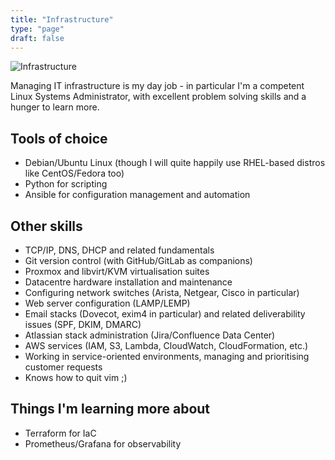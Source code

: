 ```yaml
---
title: "Infrastructure"
type: "page"
draft: false
---
```


![Infrastructure](/img/infrastructure.jpg)

Managing IT infrastructure is my day job - in particular I'm a competent Linux Systems Administrator, with excellent problem solving skills and a hunger to learn more.

## Tools of choice
* Debian/Ubuntu Linux (though I will quite happily use RHEL-based distros like CentOS/Fedora too)
* Python for scripting
* Ansible for configuration management and automation

## Other skills
* TCP/IP, DNS, DHCP and related fundamentals
* Git version control (with GitHub/GitLab as companions)
* Proxmox and libvirt/KVM virtualisation suites
* Datacentre hardware installation and maintenance
* Configuring network switches (Arista, Netgear, Cisco in particular)
* Web server configuration (LAMP/LEMP)
* Email stacks (Dovecot, exim4 in particular) and related deliverability issues (SPF, DKIM, DMARC)
* Atlassian stack administration (Jira/Confluence Data Center)
* AWS services (IAM, S3, Lambda, CloudWatch, CloudFormation, etc.)
* Working in service-oriented environments, managing and prioritising customer requests
* Knows how to quit vim ;)

## Things I'm learning more about
* Terraform for IaC
* Prometheus/Grafana for observability